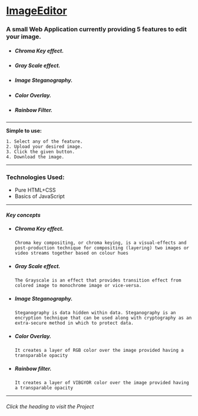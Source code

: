 # [ImageEditor](https://debugagrawal.github.io/ImageEditor/) 
### A small Web Application currently providing 5 features to edit your image.
* ##### Chroma Key effect.
* ##### Gray Scale effect.
* ##### Image Steganography.
* ##### Color Overlay.
* ##### Rainbow Filter.
---

**Simple to use:**
```
1. Select any of the feature. 
2. Upload your desired image. 
3. Click the given button. 
4. Download the image.
```
---
### Technologies Used:
* Pure HTML+CSS
* Basics of JavaScript
---
#### *Key concepts*
* ##### Chroma Key effect.
  `Chroma key compositing, or chroma keying, is a visual-effects and post-production technique for compositing (layering) two images or video streams together based on colour hues`
* ##### Gray Scale effect.
  `The Grayscale is an effect that provides transition effect from colored image to monochrome image or vice-versa. `
* ##### Image Steganography.
  `Steganography is data hidden within data. Steganography is an encryption technique that can be used along with cryptography as an extra-secure method in which to protect data.`
* ##### Color Overlay.
  `It creates a layer of RGB color over the image provided having a transparable opacity`
* ##### Rainbow filter.
  `It creates a layer of VIBGYOR color over the image provided having a transparable opacity`
---
###### *Click the heading to visit the Project*

